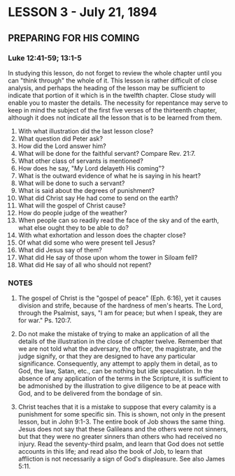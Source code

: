 # LESSON 3 - July 21, 1894
## PREPARING FOR HIS COMING
### Luke 12:41-59; 13:1-5

In studying this lesson, do not forget to review the whole chapter until you can "think through" the whole of it. This lesson is rather difficult of close analysis, and perhaps the heading of the lesson may be sufficient to indicate that portion of it which is in the twelfth chapter. Close study will enable you to master the details. The necessity for repentance may serve to keep in mind the subject of the first five verses of the thirteenth chapter, although it does not indicate all the lesson that is to be learned from them.

1. With what illustration did the last lesson close?
2. What question did Peter ask?
3. How did the Lord answer him?
4. What will be done for the faithful servant? Compare Rev. 21:7.
5. What other class of servants is mentioned?
6. How does he say, "My Lord delayeth His coming"?
7. What is the outward evidence of what he is saying in his heart?
8. What will be done to such a servant?
9. What is said about the degrees of punishment?
10. What did Christ say He had come to send on the earth?
11. What will the gospel of Christ cause?
12. How do people judge of the weather?
13. When people can so readily read the face of the sky and of the earth, what else ought they to be able to do?
14. With what exhortation and lesson does the chapter close?
15. Of what did some who were present tell Jesus?
16. What did Jesus say of them?
17. What did He say of those upon whom the tower in Siloam fell?
18. What did He say of all who should not repent?

### NOTES

1. The gospel of Christ is the "gospel of peace" (Eph. 6:16), yet it causes division and strife, because of the hardness of men's hearts. The Lord, through the Psalmist, says, "I am for peace; but when I speak, they are for war." Ps. 120:7.

2. Do not make the mistake of trying to make an application of all the details of the illustration in the close of chapter twelve. Remember that we are not told what the adversary, the officer, the magistrate, and the judge signify, or that they are designed to have any particular significance. Consequently, any attempt to apply them in detail, as to God, the law, Satan, etc., can be nothing but idle speculation. In the absence of any application of the terms in the Scripture, it is sufficient to be admonished by the illustration to give diligence to be at peace with God, and to be delivered from the bondage of sin.

3. Christ teaches that it is a mistake to suppose that every calamity is a punishment for some specific sin. This is shown, not only in the present lesson, but in John 9:1-3. The entire book of Job shows the same thing. Jesus does not say that these Galileans and the others were not sinners, but that they were no greater sinners than others who had received no injury. Read the seventy-third psalm, and learn that God does not settle accounts in this life; and read also the book of Job, to learn that affliction is not necessarily a sign of God's displeasure. See also James 5:11.